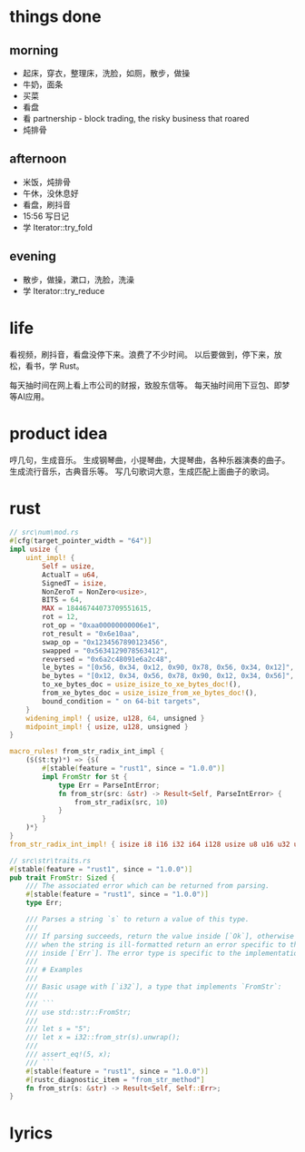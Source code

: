 # things done
## morning
* 起床，穿衣，整理床，洗脸，如厕，散步，做操
* 牛奶，面条
* 买菜
* 看盘
* 看 partnership - block trading, the risky business that roared
* 炖排骨
## afternoon
* 米饭，炖排骨
* 午休，没休息好
* 看盘，刷抖音
* 15:56 写日记
* 学 Iterator::try_fold
## evening
* 散步，做操，漱口，洗脸，洗澡
* 学 Iterator::try_reduce

# life
看视频，刷抖音，看盘没停下来。浪费了不少时间。
以后要做到，停下来，放松，看书，学 Rust。

每天抽时间在网上看上市公司的财报，致股东信等。
每天抽时间用下豆包、即梦等AI应用。

# product idea
哼几句，生成音乐。
生成钢琴曲，小提琴曲，大提琴曲，各种乐器演奏的曲子。
生成流行音乐，古典音乐等。
写几句歌词大意，生成匹配上面曲子的歌词。

# rust
```rust
// src\num\mod.rs
#[cfg(target_pointer_width = "64")]
impl usize {
    uint_impl! {
        Self = usize,
        ActualT = u64,
        SignedT = isize,
        NonZeroT = NonZero<usize>,
        BITS = 64,
        MAX = 18446744073709551615,
        rot = 12,
        rot_op = "0xaa00000000006e1",
        rot_result = "0x6e10aa",
        swap_op = "0x1234567890123456",
        swapped = "0x5634129078563412",
        reversed = "0x6a2c48091e6a2c48",
        le_bytes = "[0x56, 0x34, 0x12, 0x90, 0x78, 0x56, 0x34, 0x12]",
        be_bytes = "[0x12, 0x34, 0x56, 0x78, 0x90, 0x12, 0x34, 0x56]",
        to_xe_bytes_doc = usize_isize_to_xe_bytes_doc!(),
        from_xe_bytes_doc = usize_isize_from_xe_bytes_doc!(),
        bound_condition = " on 64-bit targets",
    }
    widening_impl! { usize, u128, 64, unsigned }
    midpoint_impl! { usize, u128, unsigned }
}

macro_rules! from_str_radix_int_impl {
    ($($t:ty)*) => {$(
        #[stable(feature = "rust1", since = "1.0.0")]
        impl FromStr for $t {
            type Err = ParseIntError;
            fn from_str(src: &str) -> Result<Self, ParseIntError> {
                from_str_radix(src, 10)
            }
        }
    )*}
}
from_str_radix_int_impl! { isize i8 i16 i32 i64 i128 usize u8 u16 u32 u64 u128 }

// src\str\traits.rs
#[stable(feature = "rust1", since = "1.0.0")]
pub trait FromStr: Sized {
    /// The associated error which can be returned from parsing.
    #[stable(feature = "rust1", since = "1.0.0")]
    type Err;

    /// Parses a string `s` to return a value of this type.
    ///
    /// If parsing succeeds, return the value inside [`Ok`], otherwise
    /// when the string is ill-formatted return an error specific to the
    /// inside [`Err`]. The error type is specific to the implementation of the trait.
    ///
    /// # Examples
    ///
    /// Basic usage with [`i32`], a type that implements `FromStr`:
    ///
    /// ```
    /// use std::str::FromStr;
    ///
    /// let s = "5";
    /// let x = i32::from_str(s).unwrap();
    ///
    /// assert_eq!(5, x);
    /// ```
    #[stable(feature = "rust1", since = "1.0.0")]
    #[rustc_diagnostic_item = "from_str_method"]
    fn from_str(s: &str) -> Result<Self, Self::Err>;
}
```

# lyrics
